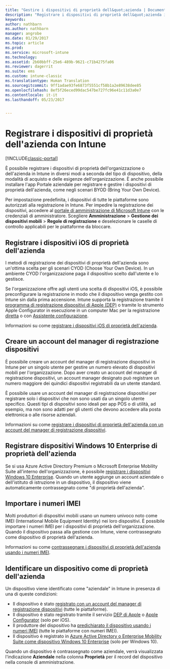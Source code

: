 ```yaml
---
title: "Gestire i dispositivi di proprietà dell&quot;azienda | Documentazione Microsoft"
description: "Registrare i dispositivi di proprietà dell&quot;azienda in diversi modi, in base al tipo di dispositivo, alla modalità di acquisto e alle esigenze dell&quot;organizzazione."
keywords: 
author: nathbarn
ms.author: nathbarn
manager: angrobe
ms.date: 01/29/2017
ms.topic: article
ms.prod: 
ms.service: microsoft-intune
ms.technology: 
ms.assetid: 2b60bbff-25e6-489b-9621-c71b4275fa06
ms.reviewer: dagerrit
ms.suite: ems
ms.custom: intune-classic
ms.translationtype: Human Translation
ms.sourcegitcommit: 9ff1adae93fe6873f5551cf58b1a2e89638dee85
ms.openlocfilehash: 8ef5f26eced99dac547be727fc96e41c11d3a0e7
ms.contentlocale: it-it
ms.lasthandoff: 05/23/2017


---
```


# <a name="enroll-corporate-owned-devices-by-using-intune"></a>Registrare i dispositivi di proprietà dell'azienda con Intune

[!INCLUDE[classic-portal](../includes/classic-portal.md)]

È possibile registrare i dispositivi di proprietà dell'organizzazione o dell'azienda in Intune in diversi modi a seconda del tipo di dispositivo, della modalità di acquisto e delle esigenze dell'organizzazione. È anche possibile installare l'app Portale aziendale per registrare e gestire i dispositivi di proprietà dell'azienda, come negli scenari BYOD (Bring Your Own Device).

Per impostazione predefinita, i dispositivi di tutte le piattaforme sono autorizzati alla registrazione in Intune. Per impedire la registrazione dei dispositivi, accedere al [portale di amministrazione di Microsoft Intune](https://manage.microsoft.com) con le credenziali di amministratore. Scegliere **Amministrazione** > **Gestione dei dispositivi mobili** > **Regole di registrazione** e deselezionare le caselle di controllo applicabili per le piattaforme da bloccare.

## <a name="enroll-corporate-owned-ios-devices"></a>Registrare i dispositivi iOS di proprietà dell'azienda

I metodi di registrazione dei dispositivi di proprietà dell'azienda sono un'ottima scelta per gli scenari CYOD (Choose Your Own Device). In un ambiente CYOD l'organizzazione paga il dispositivo scelto dall'utente e lo gestisce.

Se l'organizzazione offre agli utenti una scelta di dispositivi iOS, è possibile preconfigurare la registrazione in modo che il dispositivo venga gestito con Intune sin dalla prima accensione. Intune supporta la registrazione tramite il [programma di registrazione dispositivi di Apple (DEP)](ios-device-enrollment-program-in-microsoft-intune.md) o tramite lo strumento Apple Configurator in esecuzione in un computer Mac per la registrazione [diretta](ios-direct-enrollment-in-microsoft-intune.md) o con [Assistente configurazione](ios-setup-assistant-enrollment-in-microsoft-intune.md).

Informazioni su come [registrare i dispositivi iOS di proprietà dell'azienda](enroll-corporate-owned-ios-devices-in-microsoft-intune.md).

## <a name="create-a-device-enrollment-manager-account"></a>Creare un account del manager di registrazione dispositivi

È possibile creare un account del manager di registrazione dispositivi in Intune per un singolo utente per gestire un numero elevato di dispositivi mobili per l'organizzazione. Dopo aver creato un account del manager di registrazione dispositivi, un account manager designato può registrare un numero maggiore dei quindici dispositivi registrabili da un utente standard.

È possibile usare un account del manager di registrazione dispositivi per registrare solo i dispositivi che non sono usati da un singolo utente specifico. Questi tipi di dispositivi sono ideali per app POS o di utilità, ad esempio, ma non sono adatti per gli utenti che devono accedere alla posta elettronica o alle risorse aziendali.

Informazioni su come [registrare i dispositivi di proprietà dell'azienda con un account del manager di registrazione dispositivi](enroll-corporate-owned-devices-with-the-device-enrollment-manager-in-microsoft-intune.md).

## <a name="enroll-corporate-owned-windows-10-enterprise-devices"></a>Registrare dispositivi Windows 10 Enterprise di proprietà dell'azienda

Se si usa Azure Active Directory Premium o Microsoft Enterprise Mobility Suite all'interno dell'organizzazione, è possibile [registrare i dispositivi Windows 10 Enterprise](https://docs.microsoft.com/active-directory/active-directory-azureadjoin-windows10-devices-overview). Quando un utente aggiunge un account aziendale o dell'istituto di istruzione in un dispositivo, il dispositivo viene automaticamente contrassegnato come "di proprietà dell'azienda".

## <a name="import-imei-numbers"></a>Importare i numeri IMEI

Molti produttori di dispositivi mobili usano un numero univoco noto come IMEI (International Mobile Equipment Identity) nei loro dispositivi. È possibile importare i numeri IMEI per i dispositivi di proprietà dell'organizzazione. Quando il dispositivo passa alla gestione con Intune, viene contrassegnato come dispositivo di proprietà dell'azienda.

Informazioni su come [contrassegnare i dispositivi di proprietà dell'azienda usando i numeri IMEI](specify-corporate-owned-devices-with-international-mobile-equipment-identity-imei-numbers.md).

## <a name="identify-a-device-as-corporate-owned"></a>Identificare un dispositivo come di proprietà dell'azienda

Un dispositivo viene identificato come "aziendale" in Intune in presenza di una di queste condizioni:

 - Il dispositivo è stato [registrato con un account del manager di registrazione dispositivi](enroll-corporate-owned-devices-with-the-device-enrollment-manager-in-microsoft-intune.md) (tutte le piattaforme).
 - Il dispositivo è stato registrato tramite il servizio [DEP di Apple](ios-device-enrollment-program-in-microsoft-intune.md) o [Apple Configurator](ios-setup-assistant-enrollment-in-microsoft-intune.md) (solo per iOS).
 - Il produttore del dispositivo ha [predichiarato il dispositivo usando i numeri IMEI](specify-corporate-owned-devices-with-international-mobile-equipment-identity-imei-numbers.md) (tutte le piattaforme con numeri IMEI).
 - Il dispositivo è registrato in [Azure Active Directory o Enterprise Mobility Suite come dispositivo Windows 10 Enterprise](https://docs.microsoft.com/active-directory/active-directory-azureadjoin-windows10-devices-overview) (solo per Windows 10).

Quando un dispositivo è contrassegnato come aziendale, verrà visualizzata l'indicazione **Aziendale** nella colonna **Proprietà** per il record del dispositivo nella console di amministrazione. 

